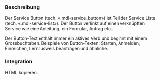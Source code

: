 ### Beschreibung

Der Service Button (tech. «.mdl-service_button») ist Teil der Service Liste (tech. «.mdl-service-list»).  Der Button verlinkt auf einen verknüpften Service wie eine Anleitung, ein Formular, Antrag etc.. 

Der Button-Text enthält immer ein aktives Verb und beginnt mit einem Grossbuchtaben.
Beispiele von Button-Texten: Starten, Anmelden, Einreichen, Lernausweis beantragen und ähnliche.


### Integration

HTML kopieren.
